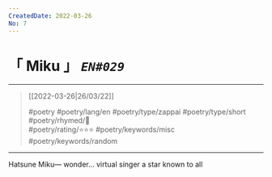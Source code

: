 ```yaml
---
CreatedDate: 2022-03-26
No: 7
---
```

# &#12300; Miku &#12301; *`EN#029`*

---

> [[2022-03-26|26/03/22]]
> 
> #poetry 
> #poetry/lang/en 
> #poetry/type/zappai #poetry/type/short 
> #poetry/rhymed/🔴   
> #poetry/rating/⭐⭐⭐ 
> #poetry/keywords/misc #poetry/keywords/random 

---

Hatsune Miku—
wonder... virtual singer
a star known to all